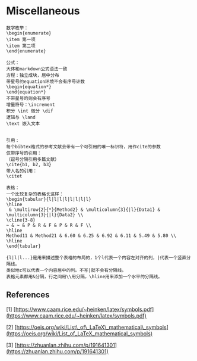 # Miscellaneous

```text
数字枚举：
\begin{enumerate}
\item 第一项
\item 第二项
\end{enumerate}

公式：
大体和markdown公式语法一致
方程：独立成块，居中分布
带星号的equation环境不会有序号计数
\begin{equation*}
\end{equation*}
不带星号的则会有序号
增量符号：\increment
积分 \int 微分 \dif
逻辑与 \land
\text 嵌入文本


引用：
每个bibtex格式的参考文献会带有一个可引用的唯一标识符，用作cite的参数
仅带序号的引用：
（逗号分隔引用多篇文献）
\cite{b1, b2, b3} 
带人名的引用：
\citet

表格：
一个比较复杂的表格长这样：
\begin{tabular}{l|l|l|l|l|l|l|l}
\hline
 & \multirow{2}{*}{Method2} & \multicolumn{3}{|l}{Data1} & \multicolumn{3}{|l}{Data2} \\
\cline{3-8}
~ & ~ & P & R & F & P & R & F \\
\hline
Method11 & Method21 & 6.60 & 6.25 & 6.92 & 6.11 & 5.49 & 5.80 \\
\hline
\end{tabular}

{l|l|l...}是用来描述整个表格的布局的，1个l代表一个内容左对齐的列，|代表一个竖直分隔线。
类似地c可以代表一个内容居中的列。不写|就不会有分隔线。
表格元素都用&分隔，行之间用\\用分隔，\hline用来添加一个水平的分隔线。
```

## References

\[1\] [https://www.caam.rice.edu/~heinken/latex/symbols.pdf](https://www.caam.rice.edu/~heinken/latex/symbols.pdf)

\[2\] [https://oeis.org/wiki/List\_of\_LaTeX\_mathematical\_symbols](https://oeis.org/wiki/List_of_LaTeX_mathematical_symbols)

\[3\] [https://zhuanlan.zhihu.com/p/191641301](https://zhuanlan.zhihu.com/p/191641301)

